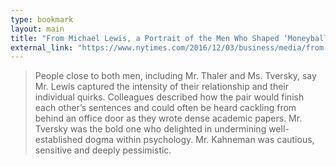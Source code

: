 ```yaml
---
type: bookmark
layout: main
title: "From Michael Lewis, a Portrait of the Men Who Shaped ‘Moneyball’"
external_link: "https://www.nytimes.com/2016/12/03/business/media/from-michael-lewis-a-portrait-of-the-men-who-shaped-moneyball.html"
---
```

> People close to both men, including Mr. Thaler and Ms. Tversky, say Mr. Lewis captured the intensity of their relationship and their individual quirks. Colleagues described how the pair would finish each other’s sentences and could often be heard cackling from behind an office door as they wrote dense academic papers. Mr. Tversky was the bold one who delighted in undermining well-established dogma within psychology. Mr. Kahneman was cautious, sensitive and deeply pessimistic.

